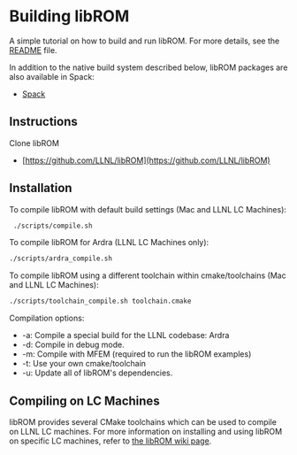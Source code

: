# Building libROM

A simple tutorial on how to build and run libROM. For more details, see the
[README](https://github.com/LLNL/libROM/blob/master/README.md) file.

In addition to the native build system described below, libROM packages are
also available in Spack:

- [Spack](https://github.com/spack/spack)


## Instructions

Clone libROM  

- [https://github.com/LLNL/libROM](https://github.com/LLNL/libROM)


## Installation

To compile libROM with default build settings (Mac and LLNL LC Machines):
```sh
 ./scripts/compile.sh
```
To compile libROM for Ardra (LLNL LC Machines only):
```sh
./scripts/ardra_compile.sh
```

To compile libROM using a different toolchain within cmake/toolchains 
(Mac and LLNL LC Machines):
```sh
./scripts/toolchain_compile.sh toolchain.cmake
```
Compilation options:

- -a: Compile a special build for the LLNL codebase: Ardra
- -d: Compile in debug mode.
- -m: Compile with MFEM (required to run the libROM examples)
- -t: Use your own cmake/toolchain
- -u: Update all of libROM's dependencies.


## Compiling on LC Machines

libROM provides several CMake toolchains which can be used to compile on LLNL LC machines.
For more information on installing and using libROM on specific LC machines,
refer to [the libROM wiki page](https://github.com/LLNL/libROM/wiki/Compiling-on-LC-Machines).
